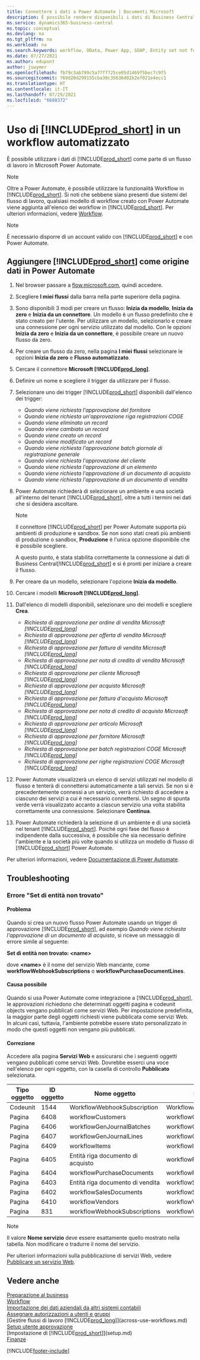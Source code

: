 ```yaml
---
title: Connettere i dati a Power Automate | Documenti Microsoft
description: È possibile rendere disponibili i dati di Business Central come origine dati e specificare un URL OData dei service Web per creare un workflow automatizzato.
ms.service: dynamics365-business-central
ms.topic: conceptual
ms.devlang: na
ms.tgt_pltfrm: na
ms.workload: na
ms.search.keywords: workflow, OData, Power App, SOAP, Entity set not found, workflowWebhookSubscriptions
ms.date: 07/27/2021
ms.author: edupont
author: jswymer
ms.openlocfilehash: fb79c3ab799c5a77ff725ce05d1469f5bec7c9f5
ms.sourcegitcommit: 769d20d299155cba30c35636d02b2ef021e4ecc1
ms.translationtype: HT
ms.contentlocale: it-IT
ms.lasthandoff: 07/29/2021
ms.locfileid: "6688372"
---
```

# <a name="using-prod_short-in-an-automated-workflow"></a>Uso di [!INCLUDE[prod_short](includes/prod_short.md)] in un workflow automatizzato

È possibile utilizzare i dati di [!INCLUDE[prod_short](includes/prod_short.md)] come parte di un flusso di lavoro in Microsoft Power Automate.

> [!NOTE]
> Oltre a Power Automate, è possibile utilizzare la funzionalità Workflow in [!INCLUDE[prod_short](includes/prod_short.md)]. Si noti che sebbene siano presenti due sistemi del flusso di lavoro, qualsiasi modello di workflow creato con Power Automate viene aggiunta all'elenco dei workflow in [!INCLUDE[prod_short](includes/prod_short.md)]. Per ulteriori informazioni, vedere [Workflow](across-workflow.md).  

> [!NOTE]  
> È necessario disporre di un account valido con [!INCLUDE[prod_short](includes/prod_short.md)] e con Power Automate.  

## <a name="add-prod_short-as-a-data-source-in-power-automate"></a>Aggiungere [!INCLUDE[prod_short](includes/prod_short.md)] come origine dati in Power Automate

1. Nel browser passare a [flow.microsoft.com](https://flow.microsoft.com), quindi accedere.
2. Scegliere **I miei flussi** dalla barra nella parte superiore della pagina.
3. Sono disponibili 3 modi per creare un flusso: **Inizia da modello**, **Inizia da zero** e **Inizia da un connettore**. Un modello è un flusso predefinito che è stato creato per l'utente. Per utilizzare un modello, selezionarlo e creare una connessione per ogni servizio utilizzato dal modello. Con le opzioni **Inizia da zero** e **Inizia da un connettore**, è possibile creare un nuovo flusso da zero.
4. Per creare un flusso da zero, nella pagina **I miei flussi** selezionare le opzioni **Inizia da zero** e **Flusso automatizzato**.
5. Cercare il connettore **Microsoft [!INCLUDE[prod_long](includes/prod_long.md)]**.
6. Definire un nome e scegliere il trigger da utilizzare per il flusso.
7. Selezionare uno dei trigger [!INCLUDE[prod_short](includes/prod_short.md)] disponibili dall'elenco dei trigger:  

    - *Quando viene richiesta l'approvazione del fornitore*  
    - *Quando viene richiesta un'approvazione riga registrazioni COGE* 
    - *Quando viene eliminato un record*
    - *Quando viene cambiato un record*
    - *Quando viene creato un record*
    - *Quando viene modificato un record*
    - *Quando viene richiesta l'approvazione batch giornale di registrazione generale* 
    - *Quando viene richiesta l'approvazione del cliente*
    - *Quando viene richiesta l'approvazione di un elemento*
    - *Quando viene richiesta l'approvazione di un documento di acquisto*
    - *Quando viene richiesta l'approvazione di un documento di vendita*

8. Power Automate richiederà di selezionare un ambiente e una società all'interno del tenant [!INCLUDE[prod_short](includes/prod_short.md)], oltre a tutti i termini nei dati che si desidera ascoltare.

    > [!NOTE]
    > Il connettore [!INCLUDE[prod_short](includes/prod_short.md)] per Power Automate supporta più ambienti di produzione e sandbox. Se non sono stati creati più ambienti di produzione o sandbox, **Produzione** è l'unica opzione disponibile che è possibile scegliere.  

    A questo punto, è stata stabilita correttamente la connessione ai dati di Business Central[!INCLUDE[prod_short](includes/prod_short.md)] e si è pronti per iniziare a creare il flusso.

9. Per creare da un modello, selezionare l'opzione **Inizia da modello**.
10. Cercare i modelli **Microsoft [!INCLUDE[prod_long](includes/prod_long.md)]**.
11. Dall'elenco di modelli disponibili, selezionare uno dei modelli e scegliere **Crea**.  

    - *Richiesta di approvazione per ordine di vendita Microsoft [!INCLUDE[prod_long](includes/prod_long.md)]*
    - *Richiesta di approvazione per offerta di vendita Microsoft [!INCLUDE[prod_long](includes/prod_long.md)]*
    - *Richiesta di approvazione per fattura di vendita Microsoft [!INCLUDE[prod_long](includes/prod_long.md)]*
    - *Richiesta di approvazione per nota di credito di vendita Microsoft [!INCLUDE[prod_long](includes/prod_long.md)]*
    - *Richiesta di approvazione per cliente Microsoft [!INCLUDE[prod_long](includes/prod_long.md)]*
    - *Richiesta di approvazione per acquisto Microsoft [!INCLUDE[prod_long](includes/prod_long.md)]*
    - *Richiesta di approvazione per fattura d'acquisto Microsoft [!INCLUDE[prod_long](includes/prod_long.md)]*
    - *Richiesta di approvazione per nota di credito di acquisto Microsoft [!INCLUDE[prod_long](includes/prod_long.md)]*  
    - *Richiesta di approvazione per articolo Microsoft [!INCLUDE[prod_long](includes/prod_long.md)]*
    - *Richiesta di approvazione per fornitore Microsoft [!INCLUDE[prod_long](includes/prod_long.md)]*
    - *Richiesta di approvazione per batch registrazioni COGE Microsoft [!INCLUDE[prod_long](includes/prod_long.md)]*  
    - *Richiesta di approvazione per righe registrazioni COGE Microsoft [!INCLUDE[prod_long](includes/prod_long.md)]*
12. Power Automate visualizzerà un elenco di servizi utilizzati nel modello di flusso e tenterà di connettersi automaticamente a tali servizi. Se non si è precedentemente connessi a un servizio, verrà richiesto di accedere a ciascuno dei servizi a cui è necessario connettersi. Un segno di spunta verde verrà visualizzato accanto a ciascun servizio una volta stabilita correttamente una connessione. Selezionare **Continua**.
13. Power Automate richiederà la selezione di un ambiente e di una società nel tenant [!INCLUDE[prod_short](includes/prod_short.md)]. Poiché ogni fase del flusso è indipendente dalla successiva, è possibile che sia necessario definire l'ambiente e la società più volte quando si utilizza un modello di flusso di [!INCLUDE[prod_short](includes/prod_short.md)] Power Automate.

Per ulteriori informazioni, vedere [Documentazione di Power Automate](/power-automate/getting-started).

## <a name="troubleshooting"></a>Troubleshooting

### <a name="entity-set-not-found-error"></a>Errore "Set di entità non trovato"

#### <a name="problem"></a>Problema

Quando si crea un nuovo flusso Power Automate usando un trigger di approvazione [!INCLUDE[prod_short](includes/prod_short.md)], ad esempio *Quando viene richiesta l'approvazione di un documento di acquisto*, si riceve un messaggio di errore simile al seguente:

**Set di entità non trovato: \<name\>**

dove **\<name\>** è il nome del servizio Web mancante, come **workflowWebhookSubscriptions** o **workflowPurchaseDocumentLines**.

#### <a name="possible-cause"></a>Causa possibile

Quando si usa Power Automate come integrazione a [!INCLUDE[prod_short](includes/prod_short.md)], le approvazioni richiedono che determinati oggetti pagina e codeunit objects vengano pubblicati come servizi Web. Per impostazione predefinita, la maggior parte degli oggetti richiesti viene pubblicata come servizi Web. In alcuni casi, tuttavia, l'ambiente potrebbe essere stato personalizzato in modo che questi oggetti non vengano più pubblicati.

#### <a name="fix"></a>Correzione

Accedere alla pagina **Servizi Web** e assicurarsi che i seguenti oggetti vengano pubblicati come servizi Web. Dovrebbe esserci una voce nell'elenco per ogni oggetto, con la casella di controllo **Pubblicato** selezionata. 

|Tipo oggetto|ID oggetto|Nome oggetto|Nome servizio|
|-----------|---------|-----------|------------|
|Codeunit|  1544    |WorkflowWebhookSubscription|WorkflowActionResponse|
|Pagina|  6408|   workflowCustomers|  workflowCustomers|
|Pagina   |6406   |workflowGenJournalBatches| workflowGenJournalBatches|
|Pagina   |6407   |workflowGenJournalLines|workflowGenJournalLines|
|Pagina   |6409   |workflowItems| workflowItems|
|Pagina   |6405   |Entità riga documento di acquisto|workflowPurchaseDocumentLines|
|Pagina|  6404    |workflowPurchaseDocuments| workflowPurchaseDocuments|
|Pagina|  6403    |Entità riga documento di vendita |workflowSalesDocumentLines|
|Pagina|  6402|   workflowSalesDocuments| workflowSalesDocuments|
|Pagina|  6410    |workflowVendors|   workflowVendors|
|Pagina|  831 |workflowWebhookSubscriptions|  workflowWebhookSubscriptions|

> [!NOTE]
> Il valore **Nome servizio** deve essere esattamente quello mostrato nella tabella. Non modificare o tradurre il nome del servizio.

Per ulteriori informazioni sulla pubblicazione di servizi Web, vedere [Pubblicare un servizio Web](across-how-publish-web-service.md).

## <a name="see-also"></a>Vedere anche

[Preparazione al business](ui-get-ready-business.md)  
[Workflow](across-workflow.md)  
[Importazione dei dati aziendali da altri sistemi contabili](across-import-data-configuration-packages.md)  
[Assegnare autorizzazioni a utenti e gruppi](ui-define-granular-permissions.md)  
[Gestire flussi di lavoro [!INCLUDE[prod_long](includes/prod_long.md)]](across-use-workflows.md)  
[Setup utente approvazione](across-how-to-set-up-approval-users.md)  
[Impostazione di [!INCLUDE[prod_short](includes/prod_short.md)]](setup.md)  
[Finanze](finance.md)  


[!INCLUDE[footer-include](includes/footer-banner.md)]